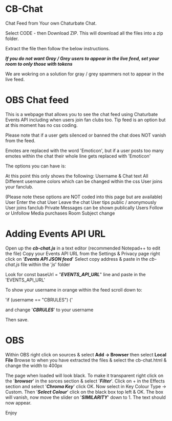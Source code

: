 # CB-Chat
Chat Feed from Your own Chaturbate Chat.

Select CODE - then Download ZIP.  This will download all the files into a zip folder.

Extract the file then follow the below instructions.

***If you do not want Gray / Grey users to appear in the live feed, set your room to only those with tokens***

We are wokring on a solution for gray / grey spammers not to appear in the live feed.

# OBS Chat feed
This is a webpage that allows you to see the chat feed using Chaturbate Events API including when users join fan clubs too.  Tip feed is an option but at this moment has no css coding.

Please note that if a user gets silenced or banned the chat does NOT vanish from the feed.

Emotes are replaced with the word 'Emoticon', but if a user posts too many emotes within the chat their whole line gets replaced with 'Emoticon'

The options you can have is:

At this point this only shows the following:
Username & Chat text
All Different username colors which can be changed within the css
User joins your fanclub.

(Please note these options are NOT coded into this page but are available) 
User Enter the chat
User Leave the chat
User tips public / anonymously
User joins fanclub
Private Messages can be shown publically
Users Follow or Unfollow
Media purchases
Room Subject change

# Adding Events API URL

Open up the ***cb-chat.js*** in a text editor (recommended Notepad++ to edit the file)
Copy your Events API URL from the Settings & Privacy page right click on '***Events API JSON feed***' Select copy address & paste in the *cb-chat.js* file within the '*js*' folder

Look for const baseUrl = "***EVENTS_API_URL***" line and paste in the 'EVENTS_API_URL'

To show your username in orange within the feed scroll down to:

'if (username == "CBRULES") {'

and change '***CBRULES***' to your username

Then save.

# OBS

Within OBS right click on sources & select **Add -> Browser** then select **Local File**
Browse to when you have extracted the files & select the cb-chat.html & change the width to 400px

The page when loaded will look black.  To make it transparent right click on the '***browser***' in the sorces section & select '***Filter***'.  Click on + in the Effects section and select '***Chroma Key***' click OK.  Now select in Key Colour Type -> Custom.  Then '***Select Colour***' click on the black box top left & OK.  The box will vanish, now move the slider on '***SIMILARITY***' down to 1.  The text should now appear.

Enjoy
